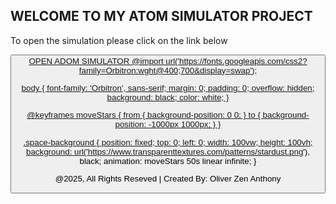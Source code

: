 ## WELCOME TO MY ATOM SIMULATOR PROJECT
To open the simulation please click on the link below

<a href="https://0liv3rr0033.github.io/atomsimulator/Simulator.html">
  <button>OPEN ADOM SIMULATOR
<styles>
  @import url('https://fonts.googleapis.com/css2?family=Orbitron:wght@400;700&display=swap');

body {
    font-family: 'Orbitron', sans-serif;
    margin: 0;
    padding: 0;
    overflow: hidden;
    background: black;
    color: white;
}

@keyframes moveStars {
    from {
        background-position: 0 0;
    }
    to {
        background-position: -1000px 1000px;
    }
}

.space-background {
    position: fixed;
    top: 0;
    left: 0;
    width: 100vw;
    height: 100vh;
    background: url('https://www.transparenttextures.com/patterns/stardust.png'), black;
    animation: moveStars 50s linear infinite;
}
</styles>

@2025, All Rights Reseved |
Created By: Oliver Zen Anthony
